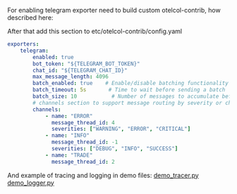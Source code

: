
For enabling telegram exporter need to build custom otelcol-contrib, how described here:

After that add this section to etc/otelcol-contrib/config.yaml 

```yaml
exporters:
    telegram:  
        enabled: true  
        bot_token: "${TELEGRAM_BOT_TOKEN}"  
        chat_id: "${TELEGRAM_CHAT_ID}"  
        max_message_length: 4096  
        batch_enabled: true    # Enable/disable batching functionality  
        batch_timeout: 5s       # Time to wait before sending a batch  
        batch_size: 10           # Number of messages to accumulate before sending  
        # channels section to support message routing by severity or channel  
        channels:  
            - name: "ERROR"  
              message_thread_id: 4  
              severities: ["WARNING", "ERROR", "CRITICAL"]  
            - name: "INFO"  
              message_thread_id: -1  
              severities: ["DEBUG", "INFO", "SUCCESS"]  
            - name: "TRADE"  
              message_thread_id: 2
```
And example of tracing and logging in demo files:
 [demo_tracer.py](demo_tracer.py) [demo_logger.py](demo_logger.py)
